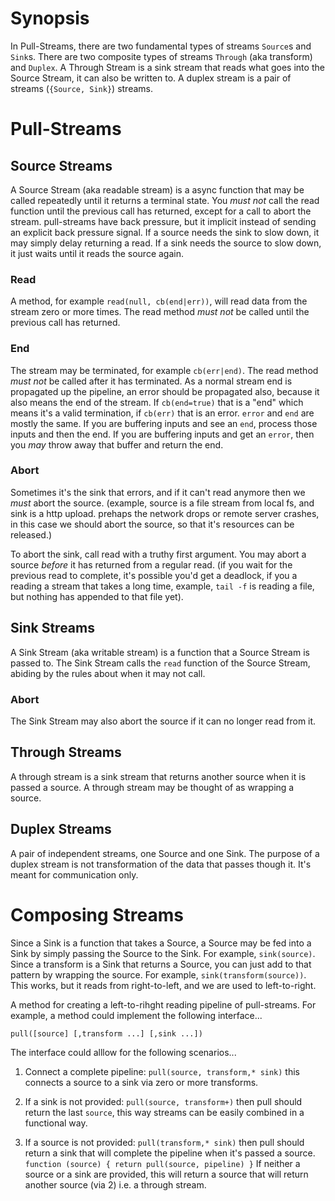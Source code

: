 # Synopsis

In Pull-Streams, there are two fundamental types of streams `Source`s and `Sink`s. There are two composite types of streams `Through` (aka transform) and `Duplex`. A Through Stream is a sink stream that reads what goes into the Source Stream, it can also be written to. A duplex stream is a pair of streams (`{Source, Sink}`) streams.

# Pull-Streams
## Source Streams

A Source Stream (aka readable stream) is a async function that may be called repeatedly until it returns a terminal state.
You _must not_ call the read function until the previous call has returned, except for a call to abort the stream.
pull-streams have back pressure, but it implicit instead of sending an explicit back pressure signal. If a source
needs the sink to slow down, it may simply delay returning a read. If a sink needs the source to slow down,
it just waits until it reads the source again.

### Read

A method, for example `read(null, cb(end|err))`, will read data from the stream zero or more times. The read method *must not* be called until the previous call has returned.

### End
The stream may be terminated, for example `cb(err|end)`. The read method *must not* be called after it has terminated. As a normal stream end is propagated up the pipeline, an error should be propagated also, because it also means the end of the stream. If `cb(end=true)` that is a "end" which means it's a valid termination, if `cb(err)` that is an error.
`error` and `end` are mostly the same. If you are buffering inputs and see an `end`, process those inputs and then the end.
If you are buffering inputs and get an `error`, then you _may_ throw away that buffer and return the end.

### Abort
Sometimes it's the sink that errors, and if it can't read anymore then we _must_ abort the source. (example, source is a file stream from local fs, and sink is a http upload. prehaps the network drops or remote server crashes, in this case we should abort the source, so that it's resources can be released.)

To abort the sink, call read with a truthy first argument. You may abort a source _before_ it has returned from a regular read. (if you wait for the previous read to complete, it's possible you'd get a deadlock, if you a reading a stream that takes a long time, example, `tail -f` is reading a file, but nothing has appended to that file yet).

## Sink Streams

A Sink Stream (aka writable stream) is a function that a Source Stream is passed to. The Sink Stream calls the `read` function of the Source Stream, abiding by the rules about when it may not call. 

### Abort
The Sink Stream may also abort the source if it can no longer read from it.

## Through Streams

A through stream is a sink stream that returns another source when it is passed a source.
A through stream may be thought of as wrapping a source.

## Duplex Streams

A pair of independent streams, one Source and one Sink. The purpose of a duplex stream is not transformation of the data that passes though it. It's meant for communication only.

# Composing Streams

Since a Sink is a function that takes a Source, a Source may be fed into a Sink by simply passing the Source to the Sink.
For example, `sink(source)`. Since a transform is a Sink that returns a Source, you can just add to that pattern by wrapping the source. For example, `sink(transform(source))`. This works, but it reads from right-to-left, and we are used to left-to-right.

A method for creating a left-to-rihght reading pipeline of pull-streams. For example, a method could implement the following interface...

```
pull([source] [,transform ...] [,sink ...])
```

The interface could alllow for the following scenarios...

1. Connect a complete pipeline: `pull(source, transform,* sink)` this connects a source to a sink via zero or more transforms.

2. If a sink is not provided: `pull(source, transform+)` then pull should return the last `source`,
this way streams can be easily combined in a functional way.

3. If a source is not provided: `pull(transform,* sink)` then pull should return a sink that will complete the pipeline when
it's passed a source. `function (source) { return pull(source, pipeline) }`
If neither a source or a sink are provided, this will return a source that will return another source (via 2) i.e. a through stream.
